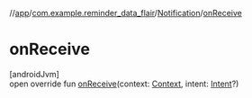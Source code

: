 //[app](../../../index.md)/[com.example.reminder_data_flair](../index.md)/[Notification](index.md)/[onReceive](on-receive.md)

# onReceive

[androidJvm]\
open override fun [onReceive](on-receive.md)(context: [Context](https://developer.android.com/reference/kotlin/android/content/Context.html), intent: [Intent](https://developer.android.com/reference/kotlin/android/content/Intent.html)?)
